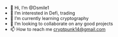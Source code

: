 - 👋 Hi, I’m @Dsmile1
- 👀 I’m interested in Defi, trading 
- 🌱 I’m currently learning cryptography 
- 💞️ I’m looking to collaborate on any good projects
- 📫 How to reach me cryptpunk14@gmail.com

<!---
Dsmile1/Dsmile1 is a ✨ special ✨ repository because its `README.md` (this file) appears on your GitHub profile.
You can click the Preview link to take a look at your changes.
--->

